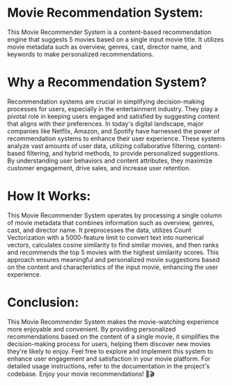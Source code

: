 # Movie Recommendation System:
This Movie Recommender System is a content-based recommendation engine that suggests 5 movies based on a single input movie title. It utilizes movie metadata such as overview, genres, cast, director name, and keywords to make personalized recommendations.

# Why a Recommendation System?
Recommendation systems are crucial in simplifying decision-making processes for users, especially in the entertainment industry. They play a pivotal role in keeping users engaged and satisfied by suggesting content that aligns with their preferences. In today's digital landscape, major companies like Netflix, Amazon, and Spotify have harnessed the power of recommendation systems to enhance their user experience. These systems analyze vast amounts of user data, utilizing collaborative filtering, content-based filtering, and hybrid methods, to provide personalized suggestions. By understanding user behaviors and content attributes, they maximize customer engagement, drive sales, and increase user retention.

# How It Works:
This Movie Recommender System operates by processing a single column of movie metadata that combines information such as overview, genres, cast, and director name. It preprocesses the data, utilizes Count Vectorization with a 5000-feature limit to convert text into numerical vectors, calculates cosine similarity to find similar movies, and then ranks and recommends the top 5 movies with the highest similarity scores. This approach ensures meaningful and personalized movie suggestions based on the content and characteristics of the input movie, enhancing the user experience.

# Conclusion:
This Movie Recommender System makes the movie-watching experience more enjoyable and convenient. By providing personalized recommendations based on the content of a single movie, it simplifies the decision-making process for users, helping them discover new movies they're likely to enjoy.
Feel free to explore and implement this system to enhance user engagement and satisfaction in your movie platform.
For detailed usage instructions, refer to the documentation in the project's codebase.
Enjoy your movie recommendations! 🍿🎬
